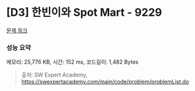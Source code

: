 # [D3] 한빈이와 Spot Mart - 9229 

[문제 링크](https://swexpertacademy.com/main/code/problem/problemDetail.do?contestProbId=AW8Wj7cqbY0DFAXN) 

### 성능 요약

메모리: 25,776 KB, 시간: 152 ms, 코드길이: 1,482 Bytes



> 출처: SW Expert Academy, https://swexpertacademy.com/main/code/problem/problemList.do